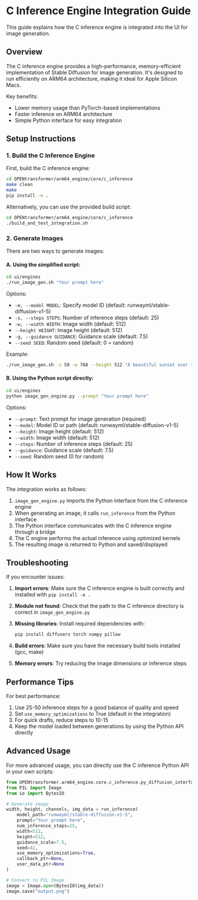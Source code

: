 # C Inference Engine Integration Guide

This guide explains how the C inference engine is integrated into the UI for image generation.

## Overview

The C inference engine provides a high-performance, memory-efficient implementation of Stable Diffusion for image generation. It's designed to run efficiently on ARM64 architecture, making it ideal for Apple Silicon Macs.

Key benefits:
- Lower memory usage than PyTorch-based implementations
- Faster inference on ARM64 architecture
- Simple Python interface for easy integration

## Setup Instructions

### 1. Build the C Inference Engine

First, build the C inference engine:

```bash
cd OPENtransformer/arm64_engine/core/c_inference
make clean
make
pip install -e .
```

Alternatively, you can use the provided build script:

```bash
cd OPENtransformer/arm64_engine/core/c_inference
./build_and_test_integration.sh
```

### 2. Generate Images

There are two ways to generate images:

#### A. Using the simplified script:

```bash
cd ui/engines
./run_image_gen.sh "Your prompt here"
```

Options:
- `-m, --model MODEL`: Specify model ID (default: runwayml/stable-diffusion-v1-5)
- `-s, --steps STEPS`: Number of inference steps (default: 25)
- `-w, --width WIDTH`: Image width (default: 512)
- `--height HEIGHT`: Image height (default: 512)
- `-g, --guidance GUIDANCE`: Guidance scale (default: 7.5)
- `--seed SEED`: Random seed (default: 0 = random)

Example:
```bash
./run_image_gen.sh -s 50 -w 768 --height 512 "A beautiful sunset over the ocean"
```

#### B. Using the Python script directly:

```bash
cd ui/engines
python image_gen_engine.py --prompt "Your prompt here"
```

Options:
- `--prompt`: Text prompt for image generation (required)
- `--model`: Model ID or path (default: runwayml/stable-diffusion-v1-5)
- `--height`: Image height (default: 512)
- `--width`: Image width (default: 512)
- `--steps`: Number of inference steps (default: 25)
- `--guidance`: Guidance scale (default: 7.5)
- `--seed`: Random seed (0 for random)

## How It Works

The integration works as follows:

1. `image_gen_engine.py` imports the Python interface from the C inference engine
2. When generating an image, it calls `run_inference` from the Python interface
3. The Python interface communicates with the C inference engine through a bridge
4. The C engine performs the actual inference using optimized kernels
5. The resulting image is returned to Python and saved/displayed

## Troubleshooting

If you encounter issues:

1. **Import errors**: Make sure the C inference engine is built correctly and installed with `pip install -e .`

2. **Module not found**: Check that the path to the C inference directory is correct in `image_gen_engine.py`

3. **Missing libraries**: Install required dependencies with:
   ```bash
   pip install diffusers torch numpy pillow
   ```

4. **Build errors**: Make sure you have the necessary build tools installed (gcc, make)

5. **Memory errors**: Try reducing the image dimensions or inference steps

## Performance Tips

For best performance:

1. Use 25-50 inference steps for a good balance of quality and speed
2. Set `use_memory_optimizations` to True (default in the integration)
3. For quick drafts, reduce steps to 10-15
4. Keep the model loaded between generations by using the Python API directly

## Advanced Usage

For more advanced usage, you can directly use the C inference Python API in your own scripts:

```python
from OPENtransformer.arm64_engine.core.c_inference.py_diffusion_interface import run_inference
from PIL import Image
from io import BytesIO

# Generate image
width, height, channels, img_data = run_inference(
    model_path="runwayml/stable-diffusion-v1-5",
    prompt="Your prompt here",
    num_inference_steps=25,
    width=512,
    height=512,
    guidance_scale=7.5,
    seed=42,
    use_memory_optimizations=True,
    callback_ptr=None,
    user_data_ptr=None
)

# Convert to PIL Image
image = Image.open(BytesIO(img_data))
image.save("output.png")
``` 